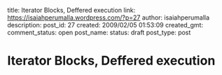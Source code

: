 title: Iterator Blocks, Deffered execution 
link: https://isaiahperumalla.wordpress.com/?p=27
author: isaiahperumalla
description: 
post_id: 27
created: 2009/02/05 01:53:09
created_gmt: 
comment_status: open
post_name: 
status: draft
post_type: post

# Iterator Blocks, Deffered execution 

